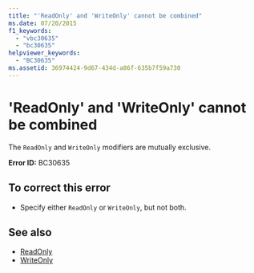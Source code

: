 ```yaml
---
title: "'ReadOnly' and 'WriteOnly' cannot be combined"
ms.date: 07/20/2015
f1_keywords: 
  - "vbc30635"
  - "bc30635"
helpviewer_keywords: 
  - "BC30635"
ms.assetid: 36974424-9d67-434d-a86f-635b7f59a730
---
```

# 'ReadOnly' and 'WriteOnly' cannot be combined
The `ReadOnly` and `WriteOnly` modifiers are mutually exclusive.  
  
 **Error ID:** BC30635  
  
## To correct this error  
  
-   Specify either `ReadOnly` or `WriteOnly`, but not both.  
  
## See also
- [ReadOnly](../../visual-basic/language-reference/modifiers/readonly.md)
- [WriteOnly](../../visual-basic/language-reference/modifiers/writeonly.md)
